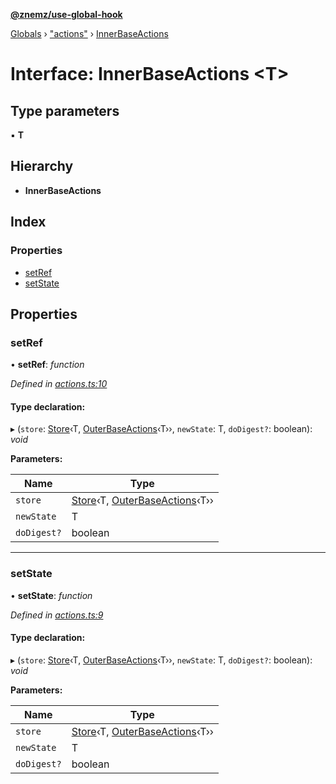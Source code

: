 **[@znemz/use-global-hook](../README.md)**

[Globals](../globals.md) › ["actions"](../modules/_actions_.md) › [InnerBaseActions](_actions_.innerbaseactions.md)

# Interface: InnerBaseActions <**T**>

## Type parameters

▪ **T**

## Hierarchy

* **InnerBaseActions**

## Index

### Properties

* [setRef](_actions_.innerbaseactions.md#setref)
* [setState](_actions_.innerbaseactions.md#setstate)

## Properties

###  setRef

• **setRef**: *function*

*Defined in [actions.ts:10](https://github.com/nmccready/use-global-hook/blob/43f09fb/src/actions.ts#L10)*

#### Type declaration:

▸ (`store`: [Store](_index_.store.md)‹T, [OuterBaseActions](_actions_.outerbaseactions.md)‹T››, `newState`: T, `doDigest?`: boolean): *void*

**Parameters:**

Name | Type |
------ | ------ |
`store` | [Store](_index_.store.md)‹T, [OuterBaseActions](_actions_.outerbaseactions.md)‹T›› |
`newState` | T |
`doDigest?` | boolean |

___

###  setState

• **setState**: *function*

*Defined in [actions.ts:9](https://github.com/nmccready/use-global-hook/blob/43f09fb/src/actions.ts#L9)*

#### Type declaration:

▸ (`store`: [Store](_index_.store.md)‹T, [OuterBaseActions](_actions_.outerbaseactions.md)‹T››, `newState`: T, `doDigest?`: boolean): *void*

**Parameters:**

Name | Type |
------ | ------ |
`store` | [Store](_index_.store.md)‹T, [OuterBaseActions](_actions_.outerbaseactions.md)‹T›› |
`newState` | T |
`doDigest?` | boolean |